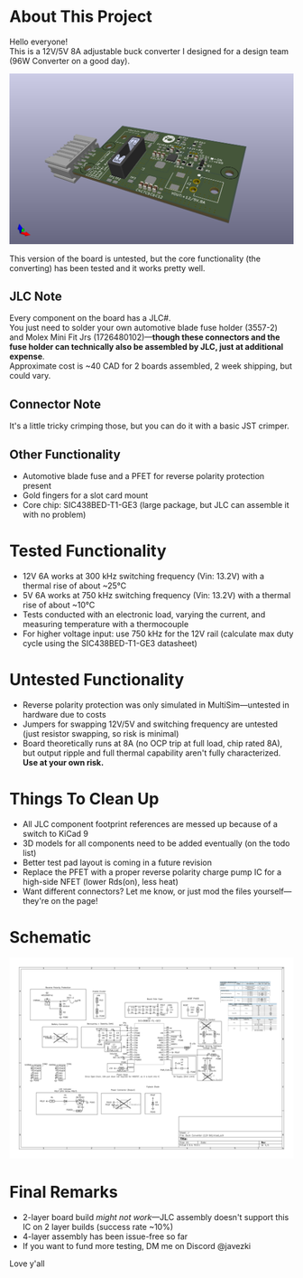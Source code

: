 # About This Project

Hello everyone!  
This is a 12V/5V 8A adjustable buck converter I designed for a design team (96W Converter on a good day).

![Buck Converter 3D Render](<Buck Convertor (12V 6A)-1.png>)

This version of the board is untested, but the core functionality (the converting) has been tested and it works pretty well.

## JLC Note

Every component on the board has a JLC#.  
You just need to solder your own automotive blade fuse holder (3557-2) and Molex Mini Fit Jrs (1726480102)—**though these connectors and the fuse holder can technically also be assembled by JLC, just at additional expense**.  
Approximate cost is ~40 CAD for 2 boards assembled, 2 week shipping, but could vary.

## Connector Note

It's a little tricky crimping those, but you can do it with a basic JST crimper.

## Other Functionality

- Automotive blade fuse and a PFET for reverse polarity protection present  
- Gold fingers for a slot card mount  
- Core chip: SIC438BED-T1-GE3 (large package, but JLC can assemble it with no problem)

# Tested Functionality

- 12V 6A works at 300 kHz switching frequency (Vin: 13.2V) with a thermal rise of about ~25°C  
- 5V 6A works at 750 kHz switching frequency (Vin: 13.2V) with a thermal rise of about ~10°C  
- Tests conducted with an electronic load, varying the current, and measuring temperature with a thermocouple  
- For higher voltage input: use 750 kHz for the 12V rail (calculate max duty cycle using the SIC438BED-T1-GE3 datasheet)

# Untested Functionality

- Reverse polarity protection was only simulated in MultiSim—untested in hardware due to costs  
- Jumpers for swapping 12V/5V and switching frequency are untested (just resistor swapping, so risk is minimal)  
- Board theoretically runs at 8A (no OCP trip at full load, chip rated 8A), but output ripple and full thermal capability aren't fully characterized. **Use at your own risk.**

# Things To Clean Up

- All JLC component footprint references are messed up because of a switch to KiCad 9  
- 3D models for all components need to be added eventually (on the todo list)  
- Better test pad layout is coming in a future revision  
- Replace the PFET with a proper reverse polarity charge pump IC for a high-side NFET (lower Rds(on), less heat)  
- Want different connectors? Let me know, or just mod the files yourself—they're on the page!

# Schematic

![Schematic Diagram](image.png)

# Final Remarks

- 2-layer board build *might not work*—JLC assembly doesn't support this IC on 2 layer builds (success rate ~10%)  
- 4-layer assembly has been issue-free so far  
- If you want to fund more testing, DM me on Discord @javezki

Love y'all
